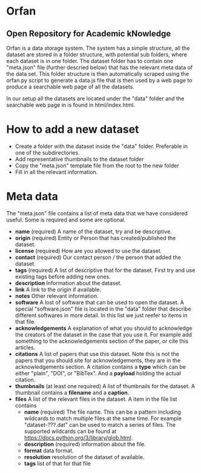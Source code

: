 # Orfan
## Open Repository for Academic kNowledge

Orfan is a data storage system. The system has a simple structure, all the dataset are stored in a folder structure, with potential sub folders, where each dataset is in one folder. The dataset folder has to contain one "meta.json" file (further descried below) that has the relevant meta data of the data set. This folder structure is then automatically scraped using the orfan.py script to generate a data.js file that is then used by a web page to produce a searchable web page of all the datasets.

In our setup all the datasets are located under the "data" folder and the searchable web page in is found in html/index.html.

# How to add a new dataset
 * Create a folder with the dataset inside the "data" folder. Preferable in one of the subdirectories. 
 * Add representative thumbnails to the dataset folder
 * Copy the "meta.json" template file from the root to the new folder
 * Fill in all the relevant information.

# Meta data
The "meta.json" file contains a list of meta data that we have considered useful. Some is required and some are optional.

 * __name__ (required) A name of the dataset, try and be descriptive.
 * __origin__ (required) Entity or Person that has created/published the dataset.
 * __license__ (required) How are you allowed to use the dataset.
 * __contact__ (required) Our contact person / the person that added the dataset.
 * __tags__ (required) A list of descriptive that for the dataset. First try and use existing tags before adding new ones.
 * __description__ Information about the dataset.
 * __link__ A link to the origin if available.
 * __notes__ Other relevant information.
 * __software__ A lost of software that can be used to open the dataset. A special "software.json" file is located in the "data" folder that describe different softwares in more detail. In this list we just reefer to items in that file.
 * __acknowledgements__ A explanation of what you should to acknowledge the creators of the dataset in the case that you use it. For example add something to the acknowledgements section of the paper, or cite this articles. 
 * __citations__ A list of papers that use this dataset. Note this is not the papers that you should site for acknowledgements, they are in the acknowledgements section. A citation contains a __type__ which can be either "plain", "DOI", or "BibTex". And a __payload__ holding the actual citation. 
 * __thumbnails__ (at least one required) A list of thumbnails for the dataset. A thumbnail contains a __filename__ and a __caption__. 
 * __files__ A list of the relevant files in the dataset. A item in the file list contains
    * __name__ (required) The file name. This can be a pattern including wildcards to match multiple files at the same time. For example "dataset-???.dat" can be used to match a series of files. The supported wildcards can be found at https://docs.python.org/3/library/glob.html.
    * __description__ (required) information about the file.
    * __format__ data format.
    * __resolution__ resolution of the dataset of available.
    * __tags__ list of that for that file
